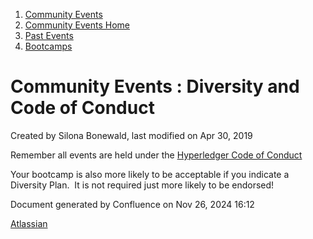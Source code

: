 1. [Community Events](index.html)
2. [Community Events Home](Community-Events-Home_21790731.html)
3. [Past Events](Past-Events_21791107.html)
4. [Bootcamps](Bootcamps_21790899.html)

# Community Events : Diversity and Code of Conduct

Created by Silona Bonewald, last modified on Apr 30, 2019

Remember all events are held under the [Hyperledger Code of Conduct](https://lf-hyperledger.atlassian.net/wiki/spaces/HYP/pages/19595281/Hyperledger+Code+of+Conduct)

Your bootcamp is also more likely to be acceptable if you indicate a Diversity Plan.  It is not required just more likely to be endorsed!

Document generated by Confluence on Nov 26, 2024 16:12

[Atlassian](http://www.atlassian.com/)
